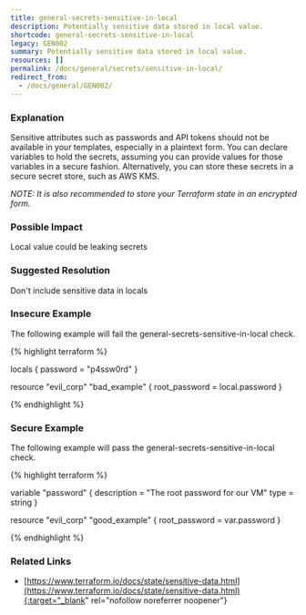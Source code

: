 ```yaml
---
title: general-secrets-sensitive-in-local
description: Potentially sensitive data stored in local value.
shortcode: general-secrets-sensitive-in-local
legacy: GEN002
summary: Potentially sensitive data stored in local value. 
resources: [] 
permalink: /docs/general/secrets/sensitive-in-local/
redirect_from: 
  - /docs/general/GEN002/
---
```


### Explanation


Sensitive attributes such as passwords and API tokens should not be available in your templates, especially in a plaintext form. You can declare variables to hold the secrets, assuming you can provide values for those variables in a secure fashion. Alternatively, you can store these secrets in a secure secret store, such as AWS KMS.

*NOTE: It is also recommended to store your Terraform state in an encrypted form.*


### Possible Impact
Local value could be leaking secrets

### Suggested Resolution
Don't include sensitive data in locals


### Insecure Example

The following example will fail the general-secrets-sensitive-in-local check.

{% highlight terraform %}

locals {
  password = "p4ssw0rd"
}

resource "evil_corp" "bad_example" {
	root_password = local.password
}

{% endhighlight %}



### Secure Example

The following example will pass the general-secrets-sensitive-in-local check.

{% highlight terraform %}

variable "password" {
  description = "The root password for our VM"
  type        = string
}

resource "evil_corp" "good_example" {
	root_password = var.password
}

{% endhighlight %}



### Related Links


- [https://www.terraform.io/docs/state/sensitive-data.html](https://www.terraform.io/docs/state/sensitive-data.html){:target="_blank" rel="nofollow noreferrer noopener"}


